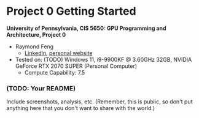 Project 0 Getting Started
====================

**University of Pennsylvania, CIS 5650: GPU Programming and Architecture, Project 0**

* Raymond Feng
  * [LinkedIn](https://www.linkedin.com/in/raymond-ma-feng/), [personal website](https://www.rfeng.dev/)
* Tested on: (TODO) Windows 11, i9-9900KF @ 3.60GHz 32GB, NVIDIA GeForce RTX 2070 SUPER (Personal Computer)
  * Compute Capability: 7.5

### (TODO: Your README)

Include screenshots, analysis, etc. (Remember, this is public, so don't put
anything here that you don't want to share with the world.)
